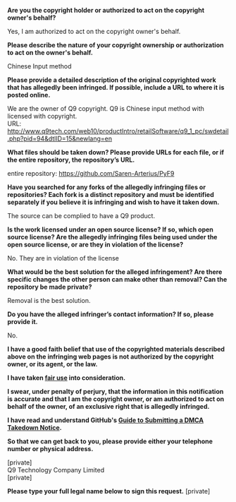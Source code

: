 **Are you the copyright holder or authorized to act on the copyright owner's behalf?**

Yes, I am authorized to act on the copyright owner's behalf.

**Please describe the nature of your copyright ownership or authorization to act on the owner's behalf.**

Chinese Input method

**Please provide a detailed description of the original copyrighted work that has allegedly been infringed. If possible, include a URL to where it is posted online.**

We are the owner of Q9 copyright. Q9 is Chinese input method with licensed with copyright.  
URL: http://www.q9tech.com/web10/productIntro/retailSoftware/q9_1_pc/swdetail.php?pid=94&dtlID=15&newlang=en

**What files should be taken down? Please provide URLs for each file, or if the entire repository, the repository’s URL.**

entire repository: https://github.com/Saren-Arterius/PyF9

**Have you searched for any forks of the allegedly infringing files or repositories? Each fork is a distinct repository and must be identified separately if you believe it is infringing and wish to have it taken down.**

The source can be complied to have a Q9 product.

**Is the work licensed under an open source license? If so, which open source license? Are the allegedly infringing files being used under the open source license, or are they in violation of the license?**

No. They are in violation of the license

**What would be the best solution for the alleged infringement? Are there specific changes the other person can make other than removal? Can the repository be made private?**

Removal is the best solution.

**Do you have the alleged infringer’s contact information? If so, please provide it.**

No.

**I have a good faith belief that use of the copyrighted materials described above on the infringing web pages is not authorized by the copyright owner, or its agent, or the law.**

**I have taken <a href="https://www.lumendatabase.org/topics/22">fair use</a> into consideration.**

**I swear, under penalty of perjury, that the information in this notification is accurate and that I am the copyright owner, or am authorized to act on behalf of the owner, of an exclusive right that is allegedly infringed.**

**I have read and understand GitHub's <a href="https://help.github.com/articles/guide-to-submitting-a-dmca-takedown-notice/">Guide to Submitting a DMCA Takedown Notice</a>.**

**So that we can get back to you, please provide either your telephone number or physical address.**

[private]  
Q9 Technology Company Limited  
[private]

**Please type your full legal name below to sign this request.**
[private]
